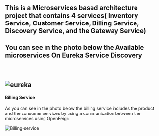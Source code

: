 <h2>This is a Microservices based architecture project that contains 4 services( Inventory Service, Customer Service, Billing Service, Discovery Service, and the Gateway Service)<h2>
<p>You can see in the photo below the Available microservices On Eureka Service Discovery<p> <br> <br>
<img src="https://user-images.githubusercontent.com/47062719/213543991-a07e4b1c-ac46-4a77-aff4-d9ae93ee236e.jpg" alt="eureka">
<h4>Billing Service</h4>
<p>As you can see in the photo below the billing service includes the product and the consumer services by using a communication between the microservices using OpenFeign</p>
<img src="https://user-images.githubusercontent.com/47062719/213544216-547e480c-c072-4079-accd-215e1fd420e5.jpg" alt="Billing-service">
